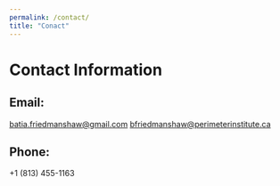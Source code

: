 ```yaml
---
permalink: /contact/
title: "Conact"
---
```


# Contact Information
## Email:
batia.friedmanshaw@gmail.com
bfriedmanshaw@perimeterinstitute.ca

## Phone:
+1 (813) 455-1163
